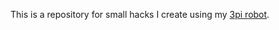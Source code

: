 This is a repository for small hacks I create using my [3pi robot](https://www.pololu.com/docs/pdf/0J21/3pi.pdf).
